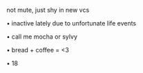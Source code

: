 not mute, just shy in new vcs

• inactive lately due to unfortunate life events

• call me mocha or sylvy

• bread + coffee = <3

• 18
